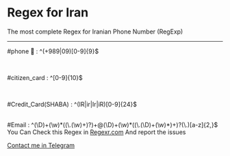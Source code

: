 # Regex for Iran
The most complete Regex for Iranian Phone Number (RegExp)
<br>
<hr>

#phone :iphone: : ^(\+989|09)[0-9]{9}$

<br>

#citizen_card : ^[0-9]{10}$

<br>

#Credit_Card(SHABA) : ^(IR|ir|Ir|iR)[0-9]{24}$

<br>
#Email : ^(\D)+(\w)*((\.(\w)+)?)+@(\D)+(\w)*((\.(\D)+(\w)*)+)?(\.)[a-z]{2,}$
<br>
You Can Check this Regex in <a href="https://regexr.com/">Regexr.com</a> 
And report the issues


<a href="http://t.me/amirmoghi3">Contact me in Telegram</a>

